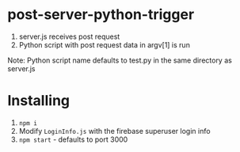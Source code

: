# post-server-python-trigger
1. server.js receives post request
2. Python script with post request data in argv[1] is run

Note: Python script name defaults to test.py in the same directory as server.js

# Installing
1. `npm i`
2. Modify `LoginInfo.js` with the firebase superuser login info
3. `npm start` - defaults to port 3000 
